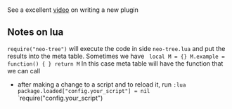 #

See a excellent [video](https://www.youtube.com/watch?v=n4Lp4cV8YR0) on writing a new plugin


## Notes on lua
`require("neo-tree")` will execute the code in side `neo-tree.lua` and put the results into the meta table. Sometimes we have 
` local M = {}
M.example = function() {
}
return M`
In this case meta table will have the function that we can call

* after making a change to a script and to reload it, run
`:lua package.loaded["config.your_script"] = nil`
`require("config.your_script")
